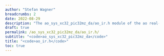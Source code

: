 ```yaml
---
author: "Stefan Wagner"
breadcrumbs: 2
date: 2022-08-29
description: "The ao_sys_xc32_pic32mz_da/ao_ir.h module of the ao real-time operating system."
draft: true
permalink: /ao_sys_xc32_pic32mz_da/ao_ir.h/ 
subtitle: "<code>ao_sys_xc32_pic32mz_da</code>"
title: "<code>ao_ir.h</code>"
toc: true
---
```


```c
```
